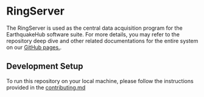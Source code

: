 # RingServer
The RingServer is used as the central data acquisition program for the EarthquakeHub software suite. For more details, you may refer to the repository deep dive and other related documentations for the entire system on our [GitHub pages.](https://upri-earthquake.github.io).  

## Development Setup
To run this repository on your local machine, please follow the instructions provided in the [contributing.md](CONTRIBUTING.md)
